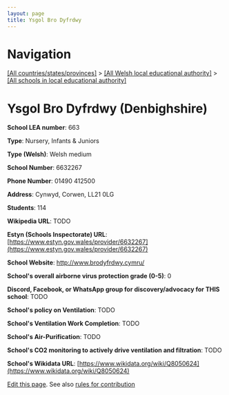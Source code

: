 ```yaml
---
layout: page
title: Ysgol Bro Dyfrdwy
---
```

# Navigation

[[All countries/states/provinces]](../../..) > [[All Welsh local educational authority]](../..) > [[All schools in local educational authority]](..)

# Ysgol Bro Dyfrdwy (Denbighshire)

**School LEA number**: 663

**Type**: Nursery, Infants & Juniors

**Type (Welsh)**: Welsh medium

**School Number**: 6632267

**Phone Number**: 01490 412500

**Address**: Cynwyd, Corwen, LL21 0LG

**Students**: 114

**Wikipedia URL**: TODO

**Estyn (Schools Inspectorate) URL**: [https://www.estyn.gov.wales/provider/6632267](https://www.estyn.gov.wales/provider/6632267)

**School Website**: http://www.brodyfrdwy.cymru/

**School's overall airborne virus protection grade (0-5)**: 0

**Discord, Facebook, or WhatsApp group for discovery/advocacy for THIS school**: TODO

**School's policy on Ventilation**: TODO

**School's Ventilation Work Completion**: TODO

**School's Air-Purification**: TODO

**School's CO2 monitoring to actively drive ventilation and filtration**: TODO

**School's Wikidata URL**: [https://www.wikidata.org/wiki/Q8050624](https://www.wikidata.org/wiki/Q8050624)




[Edit this page](https://github.com/ventilate-schools/Wales/edit/prif/./Denbighshire/Ysgol_Bro_Dyfrdwy.md). See also [rules for contribution](../../../contribution-rules/)